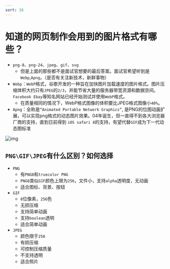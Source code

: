 ```yaml
---
sort: 16
---
```


# 知道的网页制作会用到的图片格式有哪些？

* `png-8`、`png-24`、`jpeg`、`gif`、`svg`
  * 但是上面的那些都不是面试官想要的最后答案。面试官希望听到是`Webp`,`Apng`。（是否有关注新技术，新鲜事物）
* `Webp`：`WebP`格式，谷歌开发的一种旨在加快图片加载速度的图片格式。图片压缩体积大约只有`JPEG`的`2/3`，并能节省大量的服务器带宽资源和数据空间。`Facebook Ebay`等知名网站已经开始测试并使用`WebP`格式。
  * 在质量相同的情况下，WebP格式图像的体积要比JPEG格式图像小`40%`。
* `Apng`：全称是`“Animated Portable Network Graphics”`, 是PNG的位图动画扩展，可以实现png格式的动态图片效果。04年诞生，但一直得不到各大浏览器厂商的支持，直到日前得到 `iOS safari 8`的支持，有望代替`GIF`成为下一代动态图标准

![img](https://pic3.zhimg.com/80/9bfba760f53916e6a8a8c2458e0b1c36_720w.jpg?source=1940ef5c)

## `PNG\GIF\JPEG`有什么区别？如何选择

- `PNG`
  - 有`PNG8`和`truecolor PNG`
  - `PNG8`类似`GIF`颜色上限为`256`，文件小，支持`alpha`透明度，无动画
  - 适合图标、背景、按钮
- `GIF`
  - `8`位像素，`256`色
  - 无损压缩
  - 支持简单动画
  - 支持`boolean`透明
  - 适合简单动画
- `JPEG`
  - 颜色限于`256`
  - 有损压缩
  - 可控制压缩质量
  - 不支持透明
  - 适合照片
